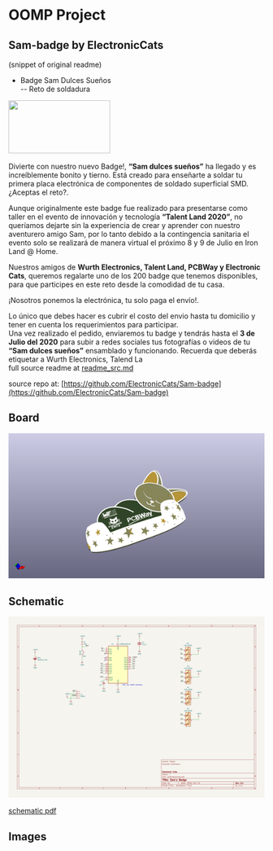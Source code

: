 # OOMP Project  
## Sam-badge  by ElectronicCats  
  
(snippet of original readme)  
  
- Badge Sam Dulces Sueños  
-- Reto de soldadura   
  
<a href="https://electroniccats.com/store/badge-sam-dulces-suenos/">  
  <img src="https://electroniccats.com/wp-content/uploads/badge_store.png" width="200" height="104" />  
</a>  
  
Divierte con nuestro nuevo Badge!, __“Sam dulces sueños”__ ha llegado y es increíblemente bonito y tierno. Está creado para enseñarte a soldar tu primera placa electrónica de componentes de soldado superficial SMD. ¿Aceptas el reto?.  
  
Aunque originalmente este badge fue realizado para presentarse como taller en el evento de innovación y tecnología __“Talent Land 2020”__, no queríamos dejarte sin la experiencia de crear y aprender con nuestro aventurero amigo Sam, por lo tanto debido a la contingencia sanitaria el evento solo se realizará de manera virtual el próximo 8 y 9 de Julio en Iron Land @ Home.   
  
Nuestros amigos de **Wurth Electronics, Talent Land, PCBWay y Electronic Cats**, queremos regalarte uno de los 200 badge que tenemos disponibles, para que participes en este reto desde la comodidad de tu casa.  
  
¡Nosotros ponemos la electrónica, tu solo paga el envío!.   
  
Lo único que debes hacer es cubrir el costo del envio hasta tu domicilio y tener en cuenta los requerimientos para participar.   
Una vez realizado el pedido, enviaremos tu badge y tendrás hasta el **3 de Julio del 2020** para subir a redes sociales tus  fotografías o videos de tu __“Sam dulces sueños”__ ensamblado y funcionando. Recuerda que deberás etiquetar a Wurth Electronics, Talend La  
  full source readme at [readme_src.md](readme_src.md)  
  
source repo at: [https://github.com/ElectronicCats/Sam-badge](https://github.com/ElectronicCats/Sam-badge)  
## Board  
  
[![working_3d.png](working_3d_600.png)](working_3d.png)  
## Schematic  
  
[![working_schematic.png](working_schematic_600.png)](working_schematic.png)  
  
[schematic pdf](working_schematic.pdf)  
## Images  

